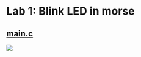 <h1>Lab 1: Blink LED in morse</h1>
<h2><a href= "https://github.com/FilipPaul/MMIA/blob/main/Lab1_blink_LED_SOS/Src/main.c">main.c </h2>
<img src="https://github.com/FilipPaul/MMIA/blob/main/Lab1_blink_LED_SOS/blinkySTM32.gif">